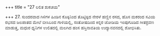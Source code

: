 +++
title = "27 ಲಲಿತ ಶುಕಚಯ"

+++
27. ಸುಂದರವಾದ ಗಿಳಿಗಳ ಹಿಂಡಿನ ಕೊಕ್ಕಿನಿಂದ ತೊಟ್ಟಿಕ್ಕಿದ  ನೇರಳೆ ಹಣ್ಣಿನ ರಸದ, ಹೊಸ ಮಕರಂದ ಸವಿಯ ರಭಸದ ಜಲಪಾತದ ಮೇಲೆ ಬೀಸಿಬಂದ ಗಾಳಿಯಲ್ಲಿ, ಸಂತೋಷದಿಂದ ಕಿನ್ನರ ಜೋಡಿಯ ಇಂಪುಗೂಡಿದ ಗೀತಶ್ರವಣ ಮಾಡುತ್ತ, ಮಧುರ ಧ್ವನಿಗಳ ಉಲಿತದಲ್ಲಿ ಮಲಗಿದ ಹಂಸ ಹಸ್ತಿನಾವತಿಯ ಉದ್ಯಾನವನದಲ್ಲಿ ಶೋಭಿಸಿತು.